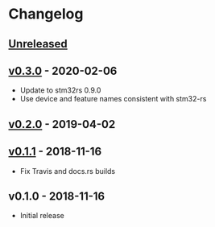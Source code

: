# Changelog

## [Unreleased]

## [v0.3.0] - 2020-02-06

* Update to stm32rs 0.9.0
* Use device and feature names consistent with stm32-rs

## [v0.2.0] - 2019-04-02

## [v0.1.1] - 2018-11-16

* Fix Travis and docs.rs builds

## v0.1.0 - 2018-11-16

* Initial release

[Unreleased]: https://github.com/adamgreig/stm32ral/compare/v0.3.0...HEAD
[v0.3.0]: https://github.com/adamgreig/stm32ral/compare/v0.2.0...v0.3.0
[v0.2.0]: https://github.com/adamgreig/stm32ral/compare/v0.1.1...v0.2.0
[v0.1.1]: https://github.com/adamgreig/stm32ral/compare/v0.1.0...v0.1.1
